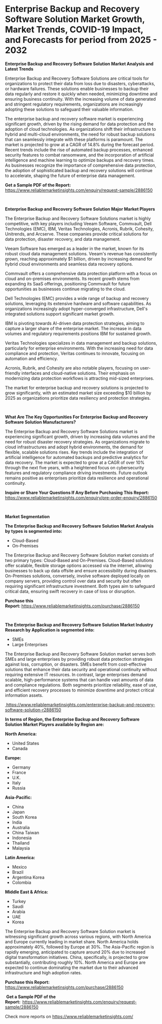 <p><h1>Enterprise Backup and Recovery Software Solution Market Growth, Market Trends, COVID-19 Impact, and Forecasts for period from 2025 - 2032</h1></p><p><strong>Enterprise Backup and Recovery Software Solution Market Analysis and Latest Trends</strong></p>
<p><p>Enterprise Backup and Recovery Software Solutions are critical tools for organizations to protect their data from loss due to disasters, cyberattacks, or hardware failures. These solutions enable businesses to backup their data regularly and restore it quickly when needed, minimizing downtime and ensuring business continuity. With the increasing volume of data generated and stringent regulatory requirements, organizations are increasingly adopting these solutions to safeguard their valuable information.</p><p>The enterprise backup and recovery software market is experiencing significant growth, driven by the rising demand for data protection and the adoption of cloud technologies. As organizations shift their infrastructure to hybrid and multi-cloud environments, the need for robust backup solutions that can seamlessly integrate with these platforms is paramount. The market is projected to grow at a CAGR of 14.8% during the forecast period. Recent trends include the rise of automated backup processes, enhanced security features to combat ransomware, and the incorporation of artificial intelligence and machine learning to optimize backups and recovery times. As businesses recognize the importance of comprehensive data protection, the adoption of sophisticated backup and recovery solutions will continue to accelerate, shaping the future of enterprise data management.</p></p>
<p><strong>Get a Sample PDF of the Report:&nbsp;</strong> <a href="https://www.reliablemarketinsights.com/enquiry/request-sample/2886150?utm_campaign=1166&utm_medium=2&utm_source=Github&utm_content=ia&utm_term=13032025&utm_id=enterprise-backup-and-recovery-software-solution">https://www.reliablemarketinsights.com/enquiry/request-sample/2886150</a></p>
<p>&nbsp;</p>
<p><strong>Enterprise Backup and Recovery Software Solution Major Market Players</strong></p>
<p><p>The Enterprise Backup and Recovery Software Solutions market is highly competitive, with key players including Veeam Software, Commvault, Dell Technologies (EMC), IBM, Veritas Technologies, Acronis, Rubrik, Cohesity, Unitrends, and Arcserve. These companies provide critical solutions for data protection, disaster recovery, and data management.</p><p>Veeam Software has emerged as a leader in the market, known for its robust cloud data management solutions. Veeam's revenue has consistently grown, reaching approximately $1 billion, driven by increasing demand for hybrid cloud environments and seamless data recovery options.</p><p>Commvault offers a comprehensive data protection platform with a focus on cloud and on-premises environments. Its recent growth stems from expanding its SaaS offerings, positioning Commvault for future opportunities as businesses continue migrating to the cloud.</p><p>Dell Technologies (EMC) provides a wide range of backup and recovery solutions, leveraging its extensive hardware and software capabilities. As organizations increasingly adopt hyper-converged infrastructure, Dell's integrated solutions support significant market growth.</p><p>IBM is pivoting towards AI-driven data protection strategies, aiming to capture a larger share of the enterprise market. The increase in data volumes and regulatory requirements positions IBM for sustained growth.</p><p>Veritas Technologies specializes in data management and backup solutions, particularly for enterprise environments. With the increasing need for data compliance and protection, Veritas continues to innovate, focusing on automation and efficiency.</p><p>Acronis, Rubrik, and Cohesity are also notable players, focusing on user-friendly interfaces and cloud-native solutions. Their emphasis on modernizing data protection workflows is attracting mid-sized enterprises.</p><p>The market for enterprise backup and recovery solutions is projected to grow significantly, with an estimated market size exceeding $10 billion by 2025 as organizations prioritize data resiliency and protection strategies.</p></p>
<p>&nbsp;</p>
<p><strong>What Are The Key Opportunities For Enterprise Backup and Recovery Software Solution Manufacturers?</strong></p>
<p><p>The Enterprise Backup and Recovery Software Solutions market is experiencing significant growth, driven by increasing data volumes and the need for robust disaster recovery strategies. As organizations migrate to cloud infrastructures and adopt hybrid environments, the demand for flexible, scalable solutions rises. Key trends include the integration of artificial intelligence for automated backups and predictive analytics for data recovery. The market is expected to grow at a CAGR of over 10% through the next five years, with a heightened focus on cybersecurity features and regulatory compliance driving investments. Future outlook remains positive as enterprises prioritize data resilience and operational continuity.</p></p>
<p><strong>Inquire or Share Your Questions If Any Before Purchasing This Report:</strong> <a href="https://www.reliablemarketinsights.com/enquiry/pre-order-enquiry/2886150?utm_campaign=1166&utm_medium=2&utm_source=Github&utm_content=ia&utm_term=13032025&utm_id=enterprise-backup-and-recovery-software-solution">https://www.reliablemarketinsights.com/enquiry/pre-order-enquiry/2886150</a></p>
<p>&nbsp;</p>
<p><strong>Market Segmentation</strong></p>
<p><strong>The Enterprise Backup and Recovery Software Solution Market Analysis by types is segmented into:</strong></p>
<p><ul><li>Cloud-Based</li><li>On-Premises</li></ul></p>
<p><p>The Enterprise Backup and Recovery Software Solution market consists of two primary types: Cloud-Based and On-Premises. Cloud-Based solutions offer scalable, flexible storage options accessed via the internet, allowing businesses to back up data offsite and ensure accessibility during disasters. On-Premises solutions, conversely, involve software deployed locally on company servers, providing control over data and security but often requiring significant infrastructure investment. Both types aim to safeguard critical data, ensuring swift recovery in case of loss or disruption.</p></p>
<p><strong>Purchase this Report:&nbsp;</strong><a href="https://www.reliablemarketinsights.com/purchase/2886150?utm_campaign=1166&utm_medium=2&utm_source=Github&utm_content=ia&utm_term=13032025&utm_id=enterprise-backup-and-recovery-software-solution">https://www.reliablemarketinsights.com/purchase/2886150</a></p>
<p>&nbsp;</p>
<p><strong>The Enterprise Backup and Recovery Software Solution Market Industry Research by Application is segmented into:</strong></p>
<p><ul><li>SMEs</li><li>Large Enterprises</li></ul></p>
<p><p>The Enterprise Backup and Recovery Software Solution market serves both SMEs and large enterprises by providing robust data protection strategies against loss, corruption, or disasters. SMEs benefit from cost-effective solutions that enhance their data security and operational continuity without requiring extensive IT resources. In contrast, large enterprises demand scalable, high-performance systems that can handle vast amounts of data and compliance regulations. Both segments prioritize reliability, ease of use, and efficient recovery processes to minimize downtime and protect critical information assets.</p></p>
<p><a href="https://www.reliablemarketinsights.com/enterprise-backup-and-recovery-software-solution-r2886150?utm_campaign=1166&utm_medium=2&utm_source=Github&utm_content=ia&utm_term=13032025&utm_id=enterprise-backup-and-recovery-software-solution">&nbsp;https://www.reliablemarketinsights.com/enterprise-backup-and-recovery-software-solution-r2886150</a></p>
<p><strong>In terms of Region, the Enterprise Backup and Recovery Software Solution Market Players available by Region are:</strong></p>
<p>
    <p> <strong> North America: </strong>
        <ul>
            <li>United States</li>
            <li>Canada</li>
        </ul>
        </p> 
    <p> <strong> Europe: </strong>
        <ul>
            <li>Germany</li>
            <li>France</li>
            <li>U.K.</li>
            <li>Italy</li>
            <li>Russia</li>
        </ul>
        </p> 
    <p> <strong> Asia-Pacific: </strong>
        <ul>
            <li>China</li>
            <li>Japan</li>
            <li>South Korea</li>
            <li>India</li>
            <li>Australia</li>
            <li>China Taiwan</li>
            <li>Indonesia</li>
            <li>Thailand</li>
            <li>Malaysia</li>
        </ul>
        </p> 
    <p> <strong> Latin America: </strong>
        <ul>
            <li>Mexico</li>
            <li>Brazil</li>
            <li>Argentina Korea</li>
            <li>Colombia</li>
        </ul>
        </p> 
    <p> <strong> Middle East & Africa: </strong>
        <ul>
            <li>Turkey</li>
            <li>Saudi</li>
            <li>Arabia</li>
            <li>UAE</li>
            <li>Korea</li>
        </ul>
    </p>
    </p>
<p><p>The Enterprise Backup and Recovery Software Solution market is witnessing significant growth across various regions, with North America and Europe currently leading in market share. North America holds approximately 40%, followed by Europe at 30%. The Asia-Pacific region is rapidly emerging, anticipated to capture around 20% due to increased digital transformation initiatives. China, specifically, is projected to grow substantially, contributing roughly 10%. North America and Europe are expected to continue dominating the market due to their advanced infrastructure and high adoption rates.</p></p>
<p><strong>Purchase this Report: </strong><a href="https://www.reliablemarketinsights.com/purchase/2886150?utm_campaign=1166&utm_medium=2&utm_source=Github&utm_content=ia&utm_term=13032025&utm_id=enterprise-backup-and-recovery-software-solution">https://www.reliablemarketinsights.com/purchase/2886150</a></p>
<p>&nbsp;<strong>Get a Sample PDF of the Report:&nbsp;&nbsp;</strong><a href="https://www.reliablemarketinsights.com/enquiry/request-sample/2886150?utm_campaign=1166&utm_medium=2&utm_source=Github&utm_content=ia&utm_term=13032025&utm_id=enterprise-backup-and-recovery-software-solution">https://www.reliablemarketinsights.com/enquiry/request-sample/2886150</a></p>
<p><strong></strong></p>
<p>Check more reports on <a href="https://www.reliablemarketinsights.com/?utm_campaign=1166&utm_medium=2&utm_source=Github&utm_content=ia&utm_term=13032025&utm_id=enterprise-backup-and-recovery-software-solution">https://www.reliablemarketinsights.com/</a></p>